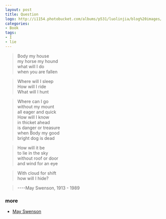 ```yaml
---
layout: post
title: Question 
logo: http://i1154.photobucket.com/albums/p531/luolinjia/blog%20images/MaySwenson_NewBioImage_zps220fce87.jpg
categories:
- Book
tags:
- I
- lie
---
```



> Body my house  
> my horse my hound  
> what will I do  
> when you are fallen  


> Where will I sleep  
> How will I ride  
> What will I hunt  


> Where can I go  
> without my mount  
> all eager and quick  
> How will I know  
> in thicket ahead  
> is danger or treasure  
> when Body my good  
> bright dog is dead  


> How will it be  
> to lie in the sky  
> without roof or door  
> and wind for an eye  


> With cloud for shift  
> how will I hide?  


> ----May Swenson, 1913 - 1989

### more 

- [May Swenson](http://www.poets.org/poetsorg/poet/may-swenson)
